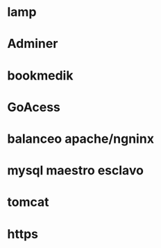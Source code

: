 # lamp



# Adminer

# bookmedik


# GoAcess

# balanceo apache/ngninx



# mysql maestro esclavo

# tomcat

# https
